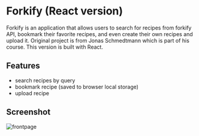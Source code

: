 # Forkify (React version)

Forkify is an application that allows users to search for recipes from forkify API, bookmark their favorite recipes, and even create their own recipes and upload it. Original project is from Jonas Schmedtmann which is part of his course. This version is built with React.

## Features

- search recipes by query
- bookmark recipe (saved to browser local storage)
- upload recipe

## Screenshot

![frontpage](https://i.imgur.com/wmDuulA.png)
